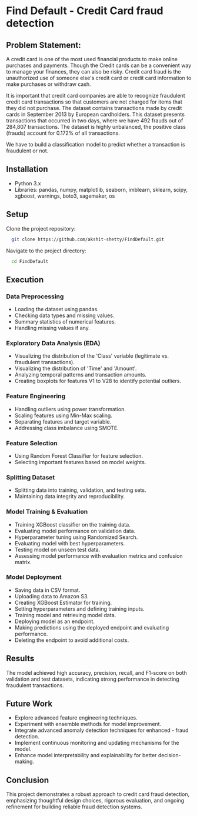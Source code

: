 
# Find Default - Credit Card fraud detection

## Problem Statement:
A credit card is one of the most used financial products to make online purchases and payments. Though the Credit cards can be a convenient way to manage your finances, they can also be risky. Credit card fraud is the unauthorized use of someone else's credit card or credit card information to make purchases or withdraw cash.

It is important that credit card companies are able to recognize fraudulent credit card transactions so that customers are not charged for items that they did not purchase. 
The dataset contains transactions made by credit cards in September 2013 by European cardholders. This dataset presents transactions that occurred in two days, where we have 492 frauds out of 284,807 transactions. The dataset is highly unbalanced, the positive class (frauds) account for 0.172% of all transactions.

We have to build a classification model to predict whether a transaction is fraudulent or not.

## Installation

- Python 3.x
- Libraries: pandas, numpy, matplotlib, seaborn, imblearn, sklearn, scipy, xgboost, warnings, boto3, sagemaker, os


## Setup

Clone the project repository:

```bash
  git clone https://github.com/akshit-shetty/FindDefault.git
```

Navigate to the project directory:

```bash
  cd FindDefault
```

## Execution

### Data Preprocessing

- Loading the dataset using pandas.
- Checking data types and missing values.
- Summary statistics of numerical features.
- Handling missing values if any.

### Exploratory Data Analysis (EDA)

- Visualizing the distribution of the 'Class' variable (legitimate vs. fraudulent transactions).
- Visualizing the distribution of 'Time' and 'Amount'.
- Analyzing temporal patterns and transaction amounts.
- Creating boxplots for features V1 to V28 to identify potential outliers.

### Feature Engineering

- Handling outliers using power transformation.
- Scaling features using Min-Max scaling.
- Separating features and target variable.
- Addressing class imbalance using SMOTE.

### Feature Selection

- Using Random Forest Classifier for feature selection.
- Selecting important features based on model weights.

### Splitting Dataset

- Splitting data into training, validation, and testing sets.
- Maintaining data integrity and reproducibility.

### Model Training & Evaluation

- Training XGBoost classifier on the training data.
- Evaluating model performance on validation data.
- Hyperparameter tuning using Randomized Search.
- Evaluating model with best hyperparameters.
- Testing model on unseen test data.
- Assessing model performance with evaluation metrics and confusion matrix.

### Model Deployment

- Saving data in CSV format.
- Uploading data to Amazon S3.
- Creating XGBoost Estimator for training.
- Setting hyperparameters and defining training inputs.
- Training model and retrieving model data.
- Deploying model as an endpoint.
- Making predictions using the deployed endpoint and evaluating performance.
- Deleting the endpoint to avoid additional costs.

## Results

The model achieved high accuracy, precision, recall, and F1-score on both validation and test datasets, indicating strong performance in detecting fraudulent transactions.

## Future Work
- Explore advanced feature engineering techniques.
- Experiment with ensemble methods for model improvement.
- Integrate advanced anomaly detection techniques for enhanced - fraud detection.
- Implement continuous monitoring and updating mechanisms for the model.
- Enhance model interpretability and explainability for better decision-making.

## Conclusion
This project demonstrates a robust approach to credit card fraud detection, emphasizing thoughtful design choices, rigorous evaluation, and ongoing refinement for building reliable fraud detection systems.
